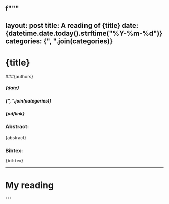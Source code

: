 f"""
---
layout: post
title: A reading of {title}
date: {datetime.date.today().strftime("%Y-%m-%d")}
categories: {", ".join(categories)}
---

# {title}
###{authors}
##### {date}
##### {", ".join(categories)}  
##### {pdflink}
### Abstract:
{abstract}

### Bibtex:
```
{bibtex}
```

---

# My reading



"""